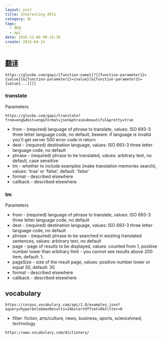 ```yaml
---
layout: post
title: Interesting APIs
category: 杂
tags:
  - 原创
  - api
date: 2016-12-06 00:16:36
create: 2016-04-24
---
```


## [翻译](https://glosbe.com/a-api)

`https://glosbe.com/gapi/{function-name}[?[{function-parameter1}={value}[&{function-parameter2}={value}[&{function-parameter3}={value}...]]]]`

### translate
Parameters

`https://glosbe.com/gapi/translate?from=eng&dest=eng&format=json&phrase=beautiful&pretty=true`

* from - (required) language of phrase to translate, values: ISO 693-3 three letter language code, no default, beware: if language is invalid you'll get server 500 error code in return
* dest - (required) destination language, values: ISO 693-3 three letter language code, no default
* phrase - (required) phrase to be translated, values: arbitrary text, no default, case sensitive
* tm - whether to include examples (make translation memories search), values: 'true' or 'false', default: 'false'
* format - described elsewhere
* callback - described elsewhere

### tm

Parameters

* from - (required) language of phrase to translate, values: ISO 693-3 three letter language code, no default
* dest - (required) destination language, values: ISO 693-3 three letter language code, no default
* phrase - (required) phrase to be searched in existing translated sentences, values: arbitrary text, no default
* page - page of results to be displayed, values: counted from 1, positive number lower than arbitrary limit - you cannot see results above 200 item, default: 1;
* pageSize - size of the result page, values: positive number lower or equal 30, default: 30
* format - described elsewhere
* callback - described elsewhere

## vocabulary

`https://corpus.vocabulary.com/api/1.0/examples.json?&query=hyperbole&maxResults=24&startOffset=0&filter=0`

* filter: fiction, arts/culture, news, business, sports, science\med, technology

`https://www.vocabulary.com/dictionary/`
